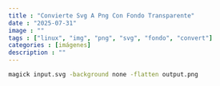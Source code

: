 ```yaml
---
title : "Convierte Svg A Png Con Fondo Transparente"
date : "2025-07-31"
image : ""
tags : ["linux", "img", "png", "svg", "fondo", "convert"]
categories : [imágenes]
description : ""
---
```



```sh
magick input.svg -background none -flatten output.png
```
